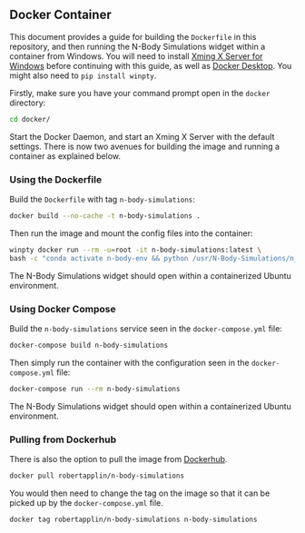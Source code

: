 ## Docker Container

This document provides a guide for building the ``Dockerfile`` in this repository, and then running the N-Body Simulations widget within a container from Windows. You will need to install [Xming X Server for Windows](https://sourceforge.net/projects/xming/) before continuing with this guide, as well as [Docker Desktop](https://docs.docker.com/desktop/windows/install/). You might also need to ``pip install winpty``.

Firstly, make sure you have your command prompt open in the ``docker`` directory:

```sh
cd docker/
```

Start the Docker Daemon, and start an Xming X Server with the default settings. There is now two avenues for building the image and running a container as explained below.

### Using the Dockerfile

Build the ``Dockerfile`` with tag ``n-body-simulations``:

```sh
docker build --no-cache -t n-body-simulations .
```

Then run the image and mount the config files into the container:

```sh
winpty docker run --rm -u=root -it n-body-simulations:latest \
bash -c "conda activate n-body-env && python /usr/N-Body-Simulations/n_body_simulations/startup.py"
```

The N-Body Simulations widget should open within a containerized Ubuntu environment.

### Using Docker Compose

Build the ``n-body-simulations`` service seen in the ``docker-compose.yml`` file:

```sh
docker-compose build n-body-simulations
```

Then simply run the container with the configuration seen in the ``docker-compose.yml`` file:

```sh
docker-compose run --rm n-body-simulations
```

The N-Body Simulations widget should open within a containerized Ubuntu environment.

### Pulling from Dockerhub

There is also the option to pull the image from [Dockerhub](https://hub.docker.com/r/robertapplin/n-body-simulations).

```sh
docker pull robertapplin/n-body-simulations
```

You would then need to change the tag on the image so that it can be picked up by the ``docker-compose.yml`` file.

```sh
docker tag robertapplin/n-body-simulations n-body-simulations
```
